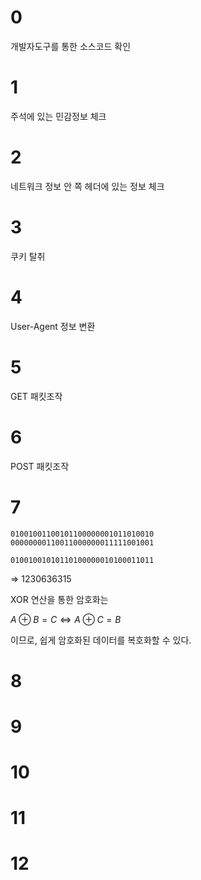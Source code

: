 # 0
개발자도구를 통한 소스코드 확인
# 1
주석에 있는 민감정보 체크
# 2
네트워크 정보 안 쪽 헤더에 있는 정보 체크
# 3
쿠키 탈취
# 4
User-Agent 정보 변환
# 5
GET 패킷조작
# 6
POST 패킷조작
# 7

	01001001100101100000001011010010
	00000000110011000000011111001001

	01001001010110100000010100011011

=> 1230636315

XOR 연산을 통한 암호화는 

$A \oplus B = C \Longleftrightarrow A \oplus C = B$

이므로, 쉽게 암호화된 데이터를 복호화할 수 있다.
# 8
# 9
# 10
# 11
# 12